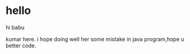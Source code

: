 # hello
hi babu

kumar here. i hope doing well
her some mistake in java program,hope u better code.
